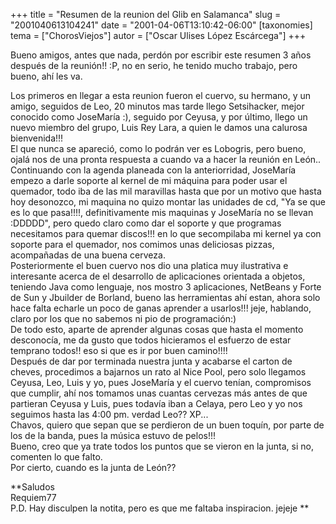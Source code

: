 +++
title = "Resumen de la reunion del Glib en Salamanca"
slug = "2001040613104241"
date = "2001-04-06T13:10:42-06:00"
[taxonomies]
tema = ["ChorosViejos"]
autor = ["Oscar Ulises López Escárcega"]
+++

Bueno amigos, antes que nada, perdón por escribir este resumen 3 años
después de la reunión!! :P, no en serio, he tenido mucho trabajo, pero
bueno, ahí les va.  
  
Los primeros en llegar a esta reunion fueron el cuervo, su hermano, y un
amigo, seguidos de Leo, 20 minutos mas tarde llego Setsihacker, mejor
conocido como JoseMaría :), seguido por Ceyusa, y por último, llego un
nuevo miembro del grupo, Luis Rey Lara, a quien le damos una calurosa
bienvenida!!!  
El que nunca se apareció, como lo podrán ver es Lobogris, pero bueno,
ojalá nos de una pronta respuesta a cuando va a hacer la reunión en
León..  
Continuando con la agenda planeada con la anteriorridad, JoseMaría
empezo a darle soporte al kernel de mi máquina para poder usar el
quemador, todo iba de las mil maravillas hasta que por un motivo que
hasta hoy desonozco, mi maquina no quizo montar las unidades de cd, "Ya
se que es lo que pasa!!!!, definitivamente mis maquinas y JoseMaría no
se llevan :DDDDD", pero quedo claro como dar el soporte y que programas
necesitamos para quemar discos!!! en lo que secompilaba mi kernel ya con
soporte para el quemador, nos comimos unas deliciosas pizzas,
acompañadas de una buena cerveza.  
Posteriormente el buen cuervo nos dio una platica muy ilustrativa e
interesante acerca de el desarrollo de aplicaciones orientada a objetos,
teniendo Java como lenguaje, nos mostro 3 aplicaciones, NetBeans y Forte
de Sun y Jbuilder de Borland, bueno las herramientas ahí estan, ahora
solo hace falta echarle un poco de ganas aprender a usarlos!!! jeje,
hablando, claro por los que no sabemos ni pio de programación:)  
De todo esto, aparte de aprender algunas cosas que hasta el momento
desconocía, me da gusto que todos hicieramos el esfuerzo de estar
temprano todos!! eso si que es ir por buen camino!!!!  
Después de dar por terminada nuestra junta y acabarse el carton de
cheves, procedimos a bajarnos un rato al Nice Pool, pero solo llegamos
Ceyusa, Leo, Luis y yo, pues JoseMaría y el cuervo tenían, compromisos
que cumplir, ahí nos tomamos unas cuantas cervezas más antes de que
partieran Ceyusa y Luis, pues todavía iban a Celaya, pero Leo y yo nos
seguimos hasta las 4:00 pm. verdad Leo?? XP...  
Chavos, quiero que sepan que se perdieron de un buen toquín, por parte
de los de la banda, pues la música estuvo de pelos!!!  
Bueno, creo que ya trate todos los puntos que se vieron en la junta, si
no, comenten lo que falto.  
Por cierto, cuando es la junta de León??  
  
**Saludos  
Requiem77  
P.D. Hay disculpen la notita, pero es que me faltaba inspiracion. jejeje
**

